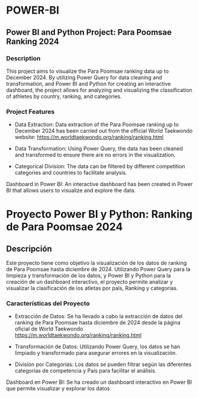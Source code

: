 # POWER-BI 
## Power BI and Python Project: Para Poomsae Ranking 2024
### Description
This project aims to visualize the Para Poomsae ranking data up to December 2024. By utilizing Power Query for data cleaning and transformation, and Power BI and Python for creating an interactive dashboard, the project allows for analyzing and visualizing the classification of athletes by country, ranking, and categories.

### Project Features
* Data Extraction: Data extraction of the Para Poomsae ranking up to December 2024 has been carried out from the official World Taekwondo website: https://m.worldtaekwondo.org/ranking/ranking.html 

* Data Transformation: Using Power Query, the data has been cleaned and transformed to ensure there are no errors in the visualization.

* Categorical Division: The data can be filtered by different competition categories and countries to facilitate analysis.

Dashboard in Power BI: An interactive dashboard has been created in Power BI that allows users to visualize and explore the data.

# Proyecto Power BI y Python: Ranking de Para Poomsae 2024
## Descripción
Este proyecto tiene como objetivo la visualización de los datos de ranking de Para Poomsae hasta diciembre de 2024. Utilizando Power Query para la limpieza y transformación de los datos, y Power BI y Python para la creación de un dashboard interactivo, el proyecto permite analizar y visualizar la clasificación de los atletas por país, Ranking y categorías.

### Características del Proyecto
* Extracción de Datos: Se ha llevado a cabo la extracción de datos del ranking de Para Poomsae hasta diciembre de 2024 desde la página oficial de World Taekwondo https://m.worldtaekwondo.org/ranking/ranking.html 

* Transformación de Datos: Utilizando Power Query, los datos se han limpiado y transformado para asegurar errores en la visualización.

* División por Categorías: Los datos se pueden filtrar según las diferentes categorías de competencia y País para facilitar el análisis.

 Dashboard en Power BI: Se ha creado un dashboard interactivo en Power BI que permite visualizar y explorar los datos.
